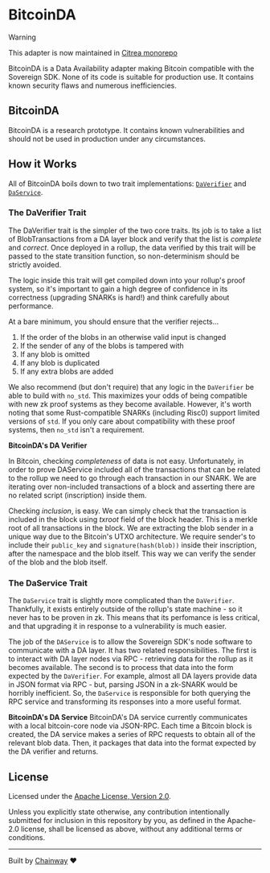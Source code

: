 # BitcoinDA

> [!WARNING]
> This adapter is now maintained in [Citrea monorepo](https://github.com/chainwayxyz/citrea)

BitcoinDA is a Data Availability adapter making Bitcoin compatible with the Sovereign SDK. None of its code is
suitable for production use. It contains known security flaws and numerous inefficiencies.

## BitcoinDA

BitcoinDA is a research prototype. It contains known vulnerabilities and should not be used in production under any
circumstances.

## How it Works

All of BitcoinDA boils down to two trait implementations: [`DaVerifier`](https://github.com/Sovereign-Labs/sovereign-sdk/blob/8388dc2176940bc6a909076e5ed43feb5a87bf7a/sdk/src/state_machine/da.rs#L36) and [`DaService`](https://github.com/Sovereign-Labs/sovereign-sdk/blob/8388dc2176940bc6a909076e5ed43feb5a87bf7a/sdk/src/node/services/da.rs#L13).

### The DaVerifier Trait

The DaVerifier trait is the simpler of the two core traits. Its job is to take a list of BlobTransactions from a DA layer block
and verify that the list is _complete_ and _correct_. Once deployed in a rollup, the data verified by this trait
will be passed to the state transition function, so non-determinism should be strictly avoided.

The logic inside this trait will get compiled down into your rollup's proof system, so it's important to gain a high
degree of confidence in its correctness (upgrading SNARKs is hard!) and think carefully about performance.

At a bare minimum, you should ensure that the verifier rejects...

1. If the order of the blobs in an otherwise valid input is changed
1. If the sender of any of the blobs is tampered with
1. If any blob is omitted
1. If any blob is duplicated
1. If any extra blobs are added

We also recommend (but don't require) that any logic in the `DaVerifier` be able to build with `no_std`.
This maximizes your odds of being compatible with new zk proof systems as they become available. However,
it's worth noting that some Rust-compatible SNARKs (including Risc0) support limited versions of `std`. If you only care
about compatibility with these proof systems, then `no_std` isn't a requirement.

**BitcoinDA's DA Verifier**

In Bitcoin, checking _completeness_ of data is not easy. Unfortunately, in order to prove DAService included all of the transactions that can be related to the rollup we need to go through each transaction in our SNARK.
We are iterating over non-included transactions of a block and asserting there are no related script (inscription) inside them.

Checking _inclusion_, is easy. We can simply check that the transaction is included in the block using _txroot_ field of the block header. This is a merkle root of all transactions in the block. We are extracting the blob sender in a unique way due to the Bitcoin's UTXO architecture. We require sender's to include their `public_key` and `signature(hash(blob))` inside their inscription, after the namespace and the blob itself. This way we can verify the sender of the blob and the blob itself.

### The DaService Trait

The `DaService` trait is slightly more complicated than the `DaVerifier`. Thankfully, it exists entirely outside of the
rollup's state machine - so it never has to be proven in zk. This means that its perfomance is less critical, and that
upgrading it in response to a vulnerability is much easier.

The job of the `DAService` is to allow the Sovereign SDK's node software to communicate with a DA layer. It has two related
responsibilities. The first is to interact with DA layer nodes via RPC - retrieving data for the rollup as it becomes
available. The second is to process that data into the form expected by the `DaVerifier`. For example, almost all DA layers
provide data in JSON format via RPC - but, parsing JSON in a zk-SNARK would be horribly inefficient. So, the `DaService`
is responsible for both querying the RPC service and transforming its responses into a more useful format.

**BitcoinDA's DA Service**
BitcoinDA's DA service currently communicates with a local bitcoin-core node via JSON-RPC. Each time a Bitcoin block is
created, the DA service makes a series of RPC requests to obtain all of the relevant blob data. Then, it packages
that data into the format expected by the DA verifier and returns.

## License

Licensed under the [Apache License, Version
2.0](./LICENSE).

Unless you explicitly state otherwise, any contribution intentionally submitted
for inclusion in this repository by you, as defined in the Apache-2.0 license, shall be
licensed as above, without any additional terms or conditions.

---
Built by [Chainway](https://github.com/chainwayxyz) ❤️

